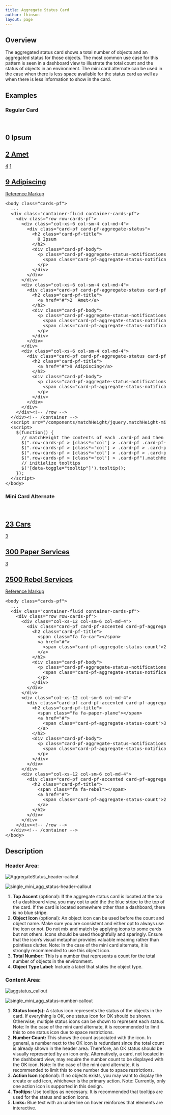 ```yaml
---
title: Aggregate Status Card
author: lhinson
layout: page
---
```

<h2>Overview</h2>
<p>The aggregated status card shows a total number of objects and an aggregated status for those objects. The most common use case for this pattern is seen in a dashboard view to illustrate the total count and the status of objects in an environment. The mini card alternate can be used in the case when there is less space available for the status card as well as when there is less information to show in the card.</p>

<h2>Examples</h2>

<h3>Regular Card</h3>
<!-- don't copy this example as it's been modified to work within the context of the documentation -->
<div class="cards-pf">
  <div class="container-fluid container-cards-pf">
    <div class="row row-cards-pf" style="padding-top: 20px;">
      <!-- Important:  if you need to nest additional .row within a .row.row-cards-pf, do *not* use .row-cards-pf on the nested .row  -->
      <div class="col-xs-6 col-sm-4 col-md-4">
        <div class="card-pf card-pf-aggregate-status">
          <h2 class="card-pf-title" style="line-height: 1.1">
            0 Ipsum
          </h2>
          <div class="card-pf-body">
            <p class="card-pf-aggregate-status-notifications">
              <span class="card-pf-aggregate-status-notification tooltip-demo"><a href="#" class="add" data-toggle="tooltip" data-placement="top" title="Add Ipsum"><span class="pficon pficon-add-circle-o"></span></a></span>
            </p>
          </div>
        </div>
      </div>
      <div class="col-xs-6 col-sm-4 col-md-4">
        <div class="card-pf card-pf-aggregate-status card-pf-with-action">
          <h2 class="card-pf-title" style="line-height: 1.1">
            <a href="#">2  Amet</a>
          </h2>
          <div class="card-pf-body">
            <p class="card-pf-aggregate-status-notifications">
              <span class="card-pf-aggregate-status-notification"><a href="#"><span class="pficon pficon-error-circle-o"></span>4</a></span>
              <span class="card-pf-aggregate-status-notification"><a href="#"><span class="pficon pficon-warning-triangle-o"></span>1</a></span>
            </p>
          </div>
        </div>
      </div>
      <div class="col-xs-6 col-sm-4 col-md-4">
        <div class="card-pf card-pf-aggregate-status card-pf-with-action">
          <h2 class="card-pf-title" style="line-height: 1.1">
            <a href="#">9 Adipiscing</a>
          </h2>
          <div class="card-pf-body">
            <p class="card-pf-aggregate-status-notifications">
              <span class="card-pf-aggregate-status-notification"><span class="pficon pficon-ok"></span></span>
            </p>
          </div>
        </div>
      </div>
    </div><!-- /row -->
  </div>
</div>
<p class="reference-markup"><a class="collapse-toggle collapsed" data-toggle="collapse" aria-expanded="false" aria-controls="aggregate-status-card-markup" href="#aggregate-status-card-markup">Reference Markup</a></p>
<div class="collapse" id="aggregate-status-card-markup">
  <pre class="prettyprint">
&lt;body class="cards-pf"&gt;
  ...
  &lt;div class="container-fluid container-cards-pf"&gt;
    &lt;div class="row row-cards-pf"&gt;
      &lt;div class="col-xs-6 col-sm-4 col-md-4"&gt;
        &lt;div class="card-pf card-pf-aggregate-status"&gt;
          &lt;h2 class="card-pf-title"&gt;
            0 Ipsum
          &lt;/h2&gt;
          &lt;div class="card-pf-body"&gt;
            &lt;p class="card-pf-aggregate-status-notifications"&gt;
              &lt;span class="card-pf-aggregate-status-notification"&gt;&lt;a href="#" class="add" data-toggle="tooltip" data-placement="top" title="Add Ipsum"&gt;&lt;span class="pficon pficon-add-circle-o"&gt;&lt;/span&gt;&lt;/a&gt;&lt;/span&gt;
            &lt;/p&gt;
          &lt;/div&gt;
        &lt;/div&gt;
      &lt;/div&gt;
      &lt;div class="col-xs-6 col-sm-4 col-md-4"&gt;
        &lt;div class="card-pf card-pf-aggregate-status card-pf-with-action"&gt;
          &lt;h2 class="card-pf-title"&gt;
            &lt;a href="#"&gt;2  Amet&lt;/a&gt;
          &lt;/h2&gt;
          &lt;div class="card-pf-body"&gt;
            &lt;p class="card-pf-aggregate-status-notifications"&gt;
              &lt;span class="card-pf-aggregate-status-notification"&gt;&lt;a href="#"&gt;&lt;span class="pficon pficon-error-circle-o"&gt;&lt;/span&gt;4&lt;/a&gt;&lt;/span&gt;
              &lt;span class="card-pf-aggregate-status-notification"&gt;&lt;a href="#"&gt;&lt;span class="pficon pficon-warning-triangle-o"&gt;&lt;/span&gt;1&lt;/a&gt;&lt;/span&gt;
            &lt;/p&gt;
          &lt;/div&gt;
        &lt;/div&gt;
      &lt;/div&gt;
      &lt;div class="col-xs-6 col-sm-4 col-md-4"&gt;
        &lt;div class="card-pf card-pf-aggregate-status card-pf-with-action"&gt;
          &lt;h2 class="card-pf-title"&gt;
            &lt;a href="#"&gt;9 Adipiscing&lt;/a&gt;
          &lt;/h2&gt;
          &lt;div class="card-pf-body"&gt;
            &lt;p class="card-pf-aggregate-status-notifications"&gt;
              &lt;span class="card-pf-aggregate-status-notification"&gt;&lt;span class="pficon pficon-ok"&gt;&lt;/span&gt;&lt;/span&gt;
            &lt;/p&gt;
          &lt;/div&gt;
        &lt;/div&gt;
      &lt;/div&gt;
    &lt;/div&gt;&lt;!-- /row --&gt;
  &lt;/div&gt;&lt;!-- /container --&gt;
  &lt;script src="/components/matchHeight/jquery.matchHeight-min.js"&gt;&lt;/script&gt;
  &lt;script&gt;
    $(function() {
      // matchHeight the contents of each .card-pf and then the .card-pf itself
      $(".row-cards-pf &gt; [class*='col'] &gt; .card-pf .card-pf-title").matchHeight();
      $(".row-cards-pf &gt; [class*='col'] &gt; .card-pf &gt; .card-pf-body").matchHeight();
      $(".row-cards-pf &gt; [class*='col'] &gt; .card-pf &gt; .card-pf-footer").matchHeight();
      $(".row-cards-pf &gt; [class*='col'] &gt; .card-pf").matchHeight();
      // initialize tooltips
      $('[data-toggle="tooltip"]').tooltip();
    });
  &lt;/script&gt;
&lt;/body&gt;</pre>
</div>

<h3>Mini Card Alternate</h3>
<!-- don't copy this example as it's been modified to work within the context of the documentation -->
<div class="cards-pf">
  <div class="container-fluid container-cards-pf">
    <div class="row row-cards-pf" style="padding-top: 20px;">
      <!-- Important:  if you need to nest additional .row within a .row.row-cards-pf, do *not* use .row-cards-pf on the nested .row  -->
      <div class="col-xs-12 col-sm-6 col-md-4">
        <div class="card-pf card-pf-accented card-pf-aggregate-status card-pf-aggregate-status-mini">
          <h2 class="card-pf-title" style="line-height: 1.1">
            <span class="fa fa-car"></span>
            <a href="#">
              <span class="card-pf-aggregate-status-count">23</span> Cars
            </a>
          </h2>
          <div class="card-pf-body">
            <p class="card-pf-aggregate-status-notifications">
              <span class="card-pf-aggregate-status-notification"><a href="#"><span class="pficon pficon-error-circle-o"></span>3</a></span>
            </p>
          </div>
        </div>
      </div>
      <div class="col-xs-12 col-sm-6 col-md-4">
        <div class="card-pf card-pf-accented card-pf-aggregate-status card-pf-aggregate-status-mini">
          <h2 class="card-pf-title" style="line-height: 1.1">
            <span class="fa fa-paper-plane"></span>
            <a href="#">
              <span class="card-pf-aggregate-status-count">300</span> Paper Services
            </a>
          </h2>
          <div class="card-pf-body">
            <p class="card-pf-aggregate-status-notifications">
              <span class="card-pf-aggregate-status-notification"><a href="#"><span class="pficon pficon-error-circle-o"></span>3</a></span>
            </p>
          </div>
        </div>
      </div>
      <div class="col-xs-12 col-sm-6 col-md-4">
        <div class="card-pf card-pf-accented card-pf-aggregate-status card-pf-aggregate-status-mini">
          <h2 class="card-pf-title" style="line-height: 1.1">
            <span class="fa fa-rebel"></span>
            <a href="#">
              <span class="card-pf-aggregate-status-count">2500</span> Rebel Services
            </a>
          </h2>
        </div>
      </div>
    </div><!-- /row -->
  </div>
</div>
<p class="reference-markup"><a class="collapse-toggle collapsed" data-toggle="collapse" aria-expanded="false" aria-controls="aggregate-status-mini-card-markup" href="#aggregate-status-mini-card-markup">Reference Markup</a></p>
<div class="collapse" id="aggregate-status-mini-card-markup">
  <pre class="prettyprint">
&lt;body class="cards-pf"&gt;
  ...
  &lt;div class="container-fluid container-cards-pf"&gt;
    &lt;div class="row row-cards-pf"&gt;
      &lt;div class="col-xs-12 col-sm-6 col-md-4"&gt;
        &lt;div class="card-pf card-pf-accented card-pf-aggregate-status card-pf-aggregate-status-mini"&gt;
          &lt;h2 class="card-pf-title"&gt;
            &lt;span class="fa fa-car"&gt;&lt;/span&gt;
            &lt;a href="#"&gt;
              &lt;span class="card-pf-aggregate-status-count"&gt;23&lt;/span&gt; Cars
            &lt;/a&gt;
          &lt;/h2&gt;
          &lt;div class="card-pf-body"&gt;
            &lt;p class="card-pf-aggregate-status-notifications"&gt;
              &lt;span class="card-pf-aggregate-status-notification"&gt;&lt;a href="#"&gt;&lt;span class="pficon pficon-error-circle-o"&gt;&lt;/span&gt;3&lt;/a&gt;&lt;/span&gt;
            &lt;/p&gt;
          &lt;/div&gt;
        &lt;/div&gt;
      &lt;/div&gt;
      &lt;div class="col-xs-12 col-sm-6 col-md-4"&gt;
        &lt;div class="card-pf card-pf-accented card-pf-aggregate-status card-pf-aggregate-status-mini"&gt;
          &lt;h2 class="card-pf-title"&gt;
            &lt;span class="fa fa-paper-plane"&gt;&lt;/span&gt;
            &lt;a href="#"&gt;
              &lt;span class="card-pf-aggregate-status-count"&gt;300&lt;/span&gt; Paper Services
            &lt;/a&gt;
          &lt;/h2&gt;
          &lt;div class="card-pf-body"&gt;
            &lt;p class="card-pf-aggregate-status-notifications"&gt;
              &lt;span class="card-pf-aggregate-status-notification"&gt;&lt;a href="#"&gt;&lt;span class="pficon pficon-error-circle-o"&gt;&lt;/span&gt;3&lt;/a&gt;&lt;/span&gt;
            &lt;/p&gt;
          &lt;/div&gt;
        &lt;/div&gt;
      &lt;/div&gt;
      &lt;div class="col-xs-12 col-sm-6 col-md-4"&gt;
        &lt;div class="card-pf card-pf-accented card-pf-aggregate-status card-pf-aggregate-status-mini"&gt;
          &lt;h2 class="card-pf-title"&gt;
            &lt;span class="fa fa-rebel"&gt;&lt;/span&gt;
            &lt;a href="#"&gt;
              &lt;span class="card-pf-aggregate-status-count"&gt;2500&lt;/span&gt; Rebel Services
            &lt;/a&gt;
          &lt;/h2&gt;
        &lt;/div&gt;
      &lt;/div&gt;
    &lt;/div&gt;&lt;!-- /row --&gt;
  &lt;/div&gt;&lt;!-- /container --&gt;
&lt;/body&gt;</pre>
</div>

<h2>Description</h2>
<h3>Header Area:</h3>
<div class="row">
<div class="col-md-4">
<p><img src="{{site.baseurl}}assets/img/AggregateStatus_header-callout.png" alt="AggregateStatus_header-callout"/></p>

<p><img src="{{site.baseurl}}assets/img/single_mini_agg_status-header-callout.png" alt="single_mini_agg_status-header-callout"/></p>
</div>

<div class="col-md-8">
<ol>
<li><b>Top Accent</b> (optional): If the aggregate status card is located at the top of a dashboard view, you may opt to add the the blue stripe to the top of the card. If the card is located somewhere other than a dashboard, there is no blue stripe.</li>
<li><b>Object Icon</b> (optional): An object icon can be used before the count and object name.  Make sure you are consistent and either opt to always use the icon or not. Do not mix and match by applying icons to some cards but not others. Icons should be used thoughtfully and sparingly. Ensure that the icon’s visual metaphor provides valuable meaning rather than pointless clutter. Note: In the case of the mini card alternate, it is strongly recommended to use this object icon.</li>
<li><b>Total Number:</b> This is a number that represents a count for the total number of objects in the environment.</li>
<li><b>Object Type Label:</b> Include a label that states the object type.</li>
    </ol>
  </div>
</div>

<h3>Content Area:</h3>
<div class="row">
<div class="col-md-4">
<p><img src="{{site.baseurl}}assets/img/aggstatus_callout.png" alt="aggstatus_callout"/></p>
<p><img src="{{site.baseurl}}assets/img/single_mini_agg_status-number-callout.png" alt="single_mini_agg_status-number-callout"/></p>
</div>

<div class="col-md-8">
<ol>
<li><b>Status Icon(s):</b> A status icon represents the status of the objects in the card. If everything is OK, one status icon for OK should be shown. Otherwise, multiple status icons can be shown to represent each status. Note: In the case of the mini card alternate, it is recommended to limit this to one status icon due to space restrictions.</li>
<li><b>Number Count:</b> This shows the count associated with the icon. In general, a number next to the OK icon is redundant since the total count is already shown in the header area. Therefore, an OK status should be visually represented by an icon only. Alternatively, a card, not located in the dashboard view, may require the number count to be displayed with the OK icon. Note: In the case of the mini card alternate, it is recommended to limit this to one number due to space restrictions.</li>
<li><b>Action Icon</b> (optional): If no objects exists, you may want to display the create or add icon, whichever is the primary action. Note: Currently, only one action icon is supported in this design.</li>
<li><b>Tooltips:</b> Use tooltips as necessary. It is recommended that tooltips are used for the status and action icons.</li>
<li><b>Links:</b> Blue text with an underline on hover reinforces that elements are interactive.</li>
    </ol>
  </div>
</div>
